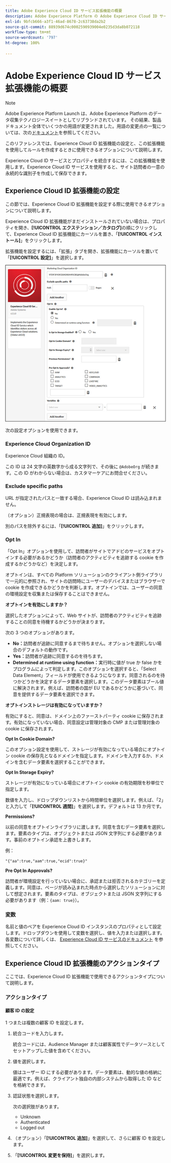 ```yaml
---
title: Adobe Experience Cloud ID サービス拡張機能の概要
description: Adobe Experience Platform の Adobe Experience Cloud ID サービスタグ拡張機能について説明します。
exl-id: 9bfcb666-a3f1-46ad-8678-2c63738da2b2
source-git-commit: 88939d674c0002590939004e0235d3da8b072118
workflow-type: tm+mt
source-wordcount: '797'
ht-degree: 100%

---
```


# Adobe Experience Cloud ID サービス拡張機能の概要

>[!NOTE]
>
>Adobe Experience Platform Launch は、Adobe Experience Platform のデータ収集テクノロジースイートとしてリブランドされています。 その結果、製品ドキュメント全体でいくつかの用語が変更されました。用語の変更点の一覧については、次の[ドキュメント](../../../term-updates.md)を参照してください。

このリファレンスでは、Experience Cloud ID 拡張機能の設定と、この拡張機能を使用してルールを作成するときに使用できるオプションについて説明します。

Experience Cloud ID サービスとプロパティを統合するには、この拡張機能を使用します。Experience Cloud ID サービスを使用すると、サイト訪問者の一意の永続的な識別子を作成して保存できます。

## Experience Cloud ID 拡張機能の設定

この節では、Experience Cloud ID 拡張機能を設定する際に使用できるオプションについて説明します。

Experience Cloud ID 拡張機能がまだインストールされていない場合は、プロパティを開き、**[!UICONTROL エクステンション／カタログ]**&#x200B;の順にクリックして、Experience Cloud ID 拡張機能にカーソルを置き、「**[!UICONTROL インストール]**」をクリックします。

拡張機能を設定するには、「拡張」タブを開き、拡張機能にカーソルを置いて「**[!UICONTROL 設定]**」を選択します。

![](../../../images/optin.jpg)

次の設定オプションを使用できます。

### Experience Cloud Organization ID

Experience Cloud 組織の ID。

この ID は 24 文字の英数字から成る文字列で、その後に `@AdobeOrg` が続きます。この ID がわからない場合は、カスタマーケアにお問合せください。

### Exclude specific paths

URL が指定されたパスと一致する場合、Experience Cloud ID は読み込まれません。

（オプション）正規表現の場合は、正規表現を有効にします。

別のパスを除外するには、「**[!UICONTROL 追加]**」をクリックします。

### Opt In

「Opt In」オプションを使用して、訪問者がサイトでアドビのサービスをオプトインする必要があるかどうか（訪問者のアクティビティを追跡する cookie を作成するかどうかなど）を決定します。

オプトインは、すべての Platform ソリューションのクライアント側ライブラリで一元的に参照され、サイトの訪問時にユーザーのデバイスまたはブラウザーで cookie を作成できるかどうかを判断します。オプトインでは、ユーザーの同意の環境設定を収集または保存することはできません。

**オプトインを有効にしますか？**

選択したオプションによって、Web サイトが、訪問者のアクティビティを追跡することの同意を待機するかどうかが決まります。

次の 3 つのオプションがあります。

* **No：**&#x200B;訪問者が追跡に同意するまで待ちません。オプションを選択しない場合のデフォルトの動作です。
* **Yes：**&#x200B;訪問者が追跡に同意するのを待ちます。
* **Determined at runtime using function：**&#x200B;実行時に値が true か false かをプログラムによって判定します。このオプションを選択すると、「Select Data Element」フィールドが使用できるようになります。同意されるのを待つかどうかを決定するデータ要素を選択します。このデータ要素はブール値に解決されます。例えば、訪問者の国が EU であるかどうかに基づいて、同意を提供するデータ要素を選択できます。

**オプトインストレージは有効になっていますか？**

有効にすると、同意は、ドメイン上のファーストパーティ cookie に保存されます。有効になっていない場合、同意設定は管理対象の CMP または管理対象のcookie に保存されます。

**Opt In Cookie Domain?**

このオプション設定を使用して、ストレージが有効になっている場合にオプトイン cookie の保存先となるドメインを指定します。ドメインを入力するか、ドメインを含むデータ要素を選択することができます。

**Opt In Storage Expiry?**

ストレージが有効になっている場合にオプトイン cookie の有効期限を秒単位で指定します。

数値を入力し、ドロップダウンリストから時間単位を選択します。例えば、「2」と入力して「**[!UICONTROL 週間]**」を選択します。デフォルトは 13 か月です。

**Permissions?**

以前の同意をオプトインライブラリに渡します。同意を含むデータ要素を選択します。要素のタイプは、オブジェクトまたは JSON 文字列にする必要があります。事前のオプトイン承認を上書きします。

例：

`"{"aa":true,"aam":true,"ecid":true}"`

**Pre Opt In Approvals?**

訪問者が環境設定を行っていない場合に、承認または拒否されるカテゴリーを定義します。同意は、ページが読み込まれた時点から選択したソリューションに対して想定されます。要素のタイプは、オブジェクトまたは JSON 文字列にする必要があります（例：`{aam: true}`）。

### 変数

名前と値のペアを Experience Cloud ID インスタンスのプロパティとして設定します。ドロップダウンを使用して変数を選択し、値を入力または選択します。各変数について詳しくは、 [Experience Cloud ID サービスのドキュメント](https://experiencecloud.adobe.com/resources/help/ja_JP/mcvid/mcvid-overview.html) を参照してください。

## Experience Cloud ID 拡張機能のアクションタイプ

ここでは、Experience Cloud ID 拡張機能で使用できるアクションタイプについて説明します。

### アクションタイプ

#### 顧客 ID の設定

1 つまたは複数の顧客 ID を設定します。

1. 統合コードを入力します。

   統合コードには、Audience Manager または顧客属性でデータソースとしてセットアップした値を含めてください。

1. 値を選択します。

   値はユーザー ID にする必要があります。データ要素は、動的な値の格納に最適です。例えば、クライアント独自の内部システムから取得した ID などを格納できます。

1. 認証状態を選択します。

   次の選択肢があります。

   * Unknown
   * Authenticated
   * Logged out

1. （オプション）「**[!UICONTROL 追加]**」を選択して、さらに顧客 ID を設定します。
1. 「**[!UICONTROL 変更を保持]**」を選択します。
